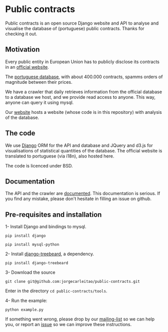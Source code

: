 # Public contracts

Public contracts is an open source Django website and API to analyse and visualise the database of (portuguese) public contracts.
Thanks for checking it out.

## Motivation

Every public entity in European Union has to publicly disclose its
contracts in an [official website](http://simap.europa.eu/supplier/national-procurement-databases/index_en.htm).

The [portuguese database](http://www.base.gov.pt/base2/), with about 400.000 contracts,
spamms orders of magnitude between their prices.

We have a crawler that daily retrieves information from the official database to a database we host,
and we provide read access to anyone. This way, anyone can query it using mysql.

Our [website](http://contratos.publicos.pt) hosts a website (whose code is in this repository)
with analysis of the database.

## The code

We use [Django](https://www.djangoproject.com/) ORM for the API and database
and JQuery and d3.js for visualisations of statistical quantities of the database.
The official website is translated to portuguese (via i18n), also hosted here.

The code is licenced under BSD.

## Documentation

The API and the crawler are [documented](http://public-contracts.readthedocs.org/en/latest/).
This documentation is serious. If you find any mistake, please don't hesitate in filling an issue on github.

## Pre-requisites and installation

1- Install Django and bindings to mysql.

`pip install django`

`pip install mysql-python` 

2- Install [django-treebeard](https://github.com/tabo/django-treebeard), a dependency.

`pip install django-treebeard`

3- Download the source

`git clone git@github.com:jorgecarleitao/public-contracts.git`

Enter in the directory `cd public-contracts/tools`.

4- Run the example:

`python example.py`

If something went wrong, please drop by our [mailing-list](https://groups.google.com/forum/#!forum/public-contracts)
so we can help you, or report an [issue](https://github.com/jorgecarleitao/public-contracts/issues)
so we can improve these instructions.
